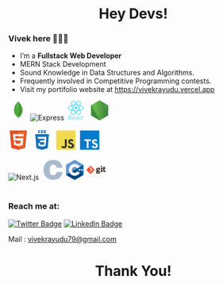 ## <h1 align="center"> Hey Devs! </h1>


### Vivek here 🧑🏻‍💻

- I’m a **Fullstack Web Developer**
- MERN Stack Development
- Sound Knowledge in Data Structures and Algorithms.
- Frequently involved in Competitive Programming contests.
- Visit my portifolio website at https://vivekrayudu.vercel.app

<div>
<img src="https://github.com/devicons/devicon/blob/master/icons/mongodb/mongodb-original.svg" title="MongoDB" alt="MongoDB" width="40" height="40"/>
<img src="https://encrypted-tbn0.gstatic.com/images?q=tbn:ANd9GcQLA972a1NXwGHTIpgjxpRdu1DD5te1evggDgjNvM_FcbtGxaPYrHbV27RNzJSA_ZhrY28&usqp=CAU" title="Express" alt="Express" width="40" height="40"/>
<img src="https://github.com/devicons/devicon/blob/master/icons/react/react-original-wordmark.svg" title="React" alt="React" width="40" height="40"/>&nbsp;
<img src="https://github.com/devicons/devicon/blob/master/icons/nodejs/nodejs-original.svg" title="node" alt="node" width="40" height="40"/>
<br/>
<br/>
<img src="https://github.com/devicons/devicon/blob/master/icons/html5/html5-original.svg" title="HTML5" alt="HTML" width="40" height="40"/>&nbsp;
<img src="https://github.com/devicons/devicon/blob/master/icons/css3/css3-plain-wordmark.svg"  title="CSS3" alt="CSS" width="40" height="40"/>&nbsp;
<img src="https://github.com/devicons/devicon/blob/master/icons/javascript/javascript-original.svg" title="JavaScript" alt="JavaScript" width="40" height="40"/>&nbsp;
<img src="https://github.com/devicons/devicon/blob/master/icons/typescript/typescript-original.svg" title="typescript" alt="typescript" width="40" height="40"/>&nbsp;
<br/>
<br/>
<img src="https://d2nir1j4sou8ez.cloudfront.net/wp-content/uploads/2021/12/nextjs-boilerplate-logo.png" title="Next.js" alt="Next.js" width="40" height="40"/>&nbsp;
<img src="https://github.com/devicons/devicon/blob/master/icons/c/c-original.svg" title="C" alt="C" width="40" height="40"/>
<img src="https://github.com/devicons/devicon/blob/master/icons/cplusplus/cplusplus-original.svg" title="cpp" alt="cpp" width="40" height="40"/>
<img src="https://github.com/devicons/devicon/blob/master/icons/git/git-original-wordmark.svg" title="Git" alt="Git" width="40" height="40"/>
<br/>
<br/>



</div>

### Reach me at:

<a href="https://twitter.com/vivek_rayudu"><img src="https://img.shields.io/badge/Twitter-blue?style=for-the-badge&logo=twitter&logoColor=white" alt="Twitter Badge"/></a>
<a href="https://www.linkedin.com/in/vivek-rayudu-352082267/"><img src="https://img.shields.io/badge/LinkedIn-blue?style=for-the-badge&logo=linkedin&logoColor=white" alt="LinkedIn Badge"/></a>

Mail : vivekrayudu79@gmail.com


## <h1 align="center"> Thank You! </h1>
